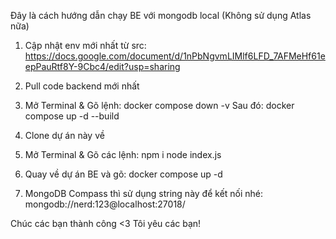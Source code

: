 Đây là cách hướng dẫn chạy BE với mongodb local (Không sử dụng Atlas nữa)

1. Cập nhật env mới nhất từ src: https://docs.google.com/document/d/1nPbNgvmLIMlf6LFD_7AFMeHf61eepPauRtf8Y-9Cbc4/edit?usp=sharing
2. Pull code backend mới nhất
3. Mở Terminal & Gõ lệnh: docker compose down -v
    Sau đó: docker compose up -d --build
4. Clone dự án này về
5. Mở Terminal & Gõ các lệnh:
npm i
node index.js
6. Quay về dự án BE và gõ: docker compose up -d

7. MongoDB Compass thì sử dụng string này để kết nối nhé: mongodb://nerd:123@localhost:27018/

Chúc các bạn thành công <3 Tôi yêu các bạn!